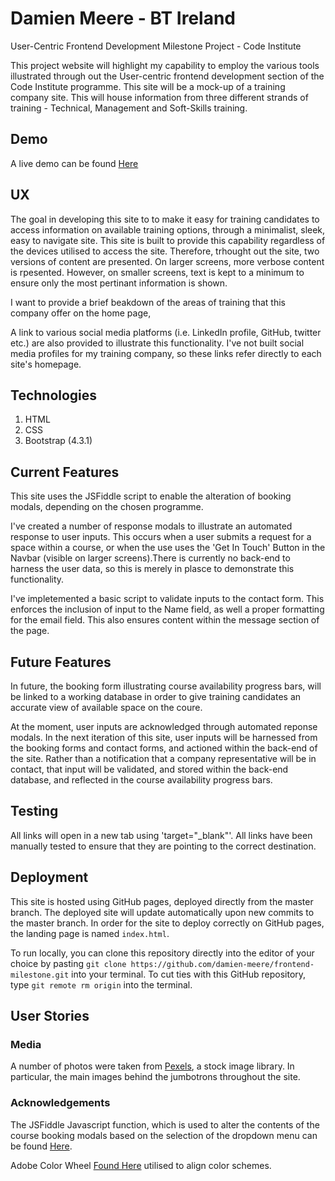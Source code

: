 # Damien Meere - BT Ireland
User-Centric Frontend Development Milestone Project - Code Institute 

This project website will highlight my capability to employ the various tools illustrated through out the User-centric frontend development section of the Code Institute programme. 
This site will be a mock-up of a training company site. This will house information from three different strands of training - Technical, Management and Soft-Skills training.

## Demo
A live demo can be found [Here](https://damien-meere.github.io/frontend-milestone/index.html)

<!--Need to create a site demo gif to illustrate the front page of the site scrolling-->

## UX
The goal in developing this site to to make it easy for training candidates to access information on available training options, through a minimalist, sleek, easy to navigate site. 
This site is built to provide this capability regardless of the devices utilised to access the site. Therefore, trhought out the site, two versions of content are presented. 
On larger screens, more verbose content is rpesented. However, on smaller screens, text is kept to a minimum to ensure only the most pertinant information is shown.

I want to provide a brief beakdown of the areas of training that this company offer on the home page, 

A link to various social media platforms (i.e. LinkedIn profile, GitHub, twitter etc.) are also provided to illustrate this functionality. I've not built social media profiles for my training company, 
so these links refer directly to each site's homepage.

## Technologies
1. HTML
2. CSS
3. Bootstrap (4.3.1)

## Current Features
This site uses the JSFiddle script to enable the alteration of booking modals, depending on the chosen programme.

I've created a number of response modals to illustrate an automated response to user inputs. This occurs when a user submits a request for a space within a course, or when the use uses the 'Get In Touch' Button
in the Navbar (visible on larger screens).There is currently no back-end to harness the user data, so this is merely in plasce to demonstrate this functionality.

I've impletemented a basic script to validate inputs to the contact form. This enforces the inclusion of input to the Name field, as well a proper formatting for the email field. 
This also ensures content within the message section of the page.

## Future Features 
In future, the booking form illustrating course availability progress bars, will be linked to a working database in order to give training candidates an accurate view of available space on the coure. 

At the moment, user inputs are acknowledged through automated reponse modals. In the next iteration of this site, user inputs will be harnessed from the booking forms and contact forms, and actioned within
the back-end of the site. Rather than a notification that a company representative will be in contact, that input will be validated, and stored within the back-end database, and reflected in the 
course availability progress bars.

## Testing
All links will open in a new tab using 'target="_blank"'.  All links have been manually tested to ensure that they are pointing to the correct destination.

## Deployment
This site is hosted using GitHub pages, deployed directly from the master branch. The deployed site will update automatically upon new commits to the master branch. 
In order for the site to deploy correctly on GitHub pages, the landing page is named `index.html`.

To run locally, you can clone this repository directly into the editor of your choice by pasting `git clone https://github.com/damien-meere/frontend-milestone.git` into your terminal. 
To cut ties with this GitHub repository, type `git remote rm origin` into the terminal.

## User Stories

### Media
<!--INclude details of image locations (BT??)-->
A number of photos were taken from [Pexels](https://www.pexels.com/), a stock image library. In particular, the main images behind the jumbotrons throughout the site.

### Acknowledgements
<!--Achnowledge any third-party utilities employed in the development of this site-->
The JSFiddle Javascript function, which is used to alter the contents of the course booking modals based on the selection of the dropdown menu can be found [Here](http://jsfiddle.net/TLBvx/252/).

Adobe Color Wheel [Found Here](https://color.adobe.com/create) utilised to align color schemes.